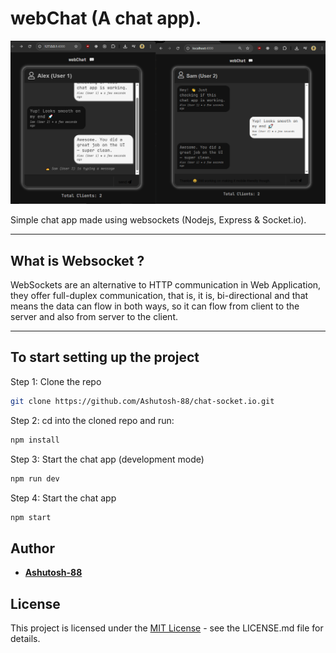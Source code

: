 # webChat (A chat app).

![Preview_TicTacToe](./chat-app-demo.png)

Simple chat app made using websockets (Nodejs, Express & Socket.io).

---

## What is Websocket ?

WebSockets are an alternative to HTTP communication in Web Application, they offer full-duplex communication, that is, it is, bi-directional and that means the data can flow in both ways, so it can flow from client to the server and also from server to the client.

---

## To start setting up the project

Step 1: Clone the repo

```bash
git clone https://github.com/Ashutosh-88/chat-socket.io.git
```

Step 2: cd into the cloned repo and run:

```bash
npm install
```

Step 3: Start the chat app (development mode)

```bash
npm run dev
```

Step 4: Start the chat app

```bash
npm start
```

## Author

- [**Ashutosh-88**](https://www.linkedin.com/in/ashutosh-tiwari-70b504190/)

## License

This project is licensed under the [MIT License](https://opensource.org/licenses/MIT) - see the LICENSE.md file for details.
